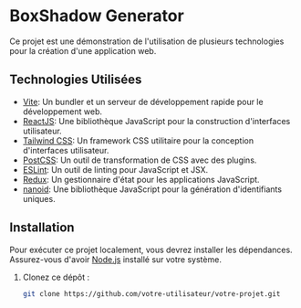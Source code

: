 # BoxShadow Generator

Ce projet est une démonstration de l'utilisation de plusieurs technologies pour la création d'une application web.

## Technologies Utilisées

- [Vite](https://vitejs.dev/): Un bundler et un serveur de développement rapide pour le développement web.
- [ReactJS](https://reactjs.org/): Une bibliothèque JavaScript pour la construction d'interfaces utilisateur.
- [Tailwind CSS](https://tailwindcss.com/): Un framework CSS utilitaire pour la conception d'interfaces utilisateur.
- [PostCSS](https://postcss.org/): Un outil de transformation de CSS avec des plugins.
- [ESLint](https://eslint.org/): Un outil de linting pour JavaScript et JSX.
- [Redux](https://redux.js.org/): Un gestionnaire d'état pour les applications JavaScript.
- [nanoid](https://www.npmjs.com/package/nanoid/): Une bibliothèque JavaScript pour la génération d'identifiants uniques.

## Installation

Pour exécuter ce projet localement, vous devrez installer les dépendances. Assurez-vous d'avoir [Node.js](https://nodejs.org/) installé sur votre système.

1. Clonez ce dépôt :

   ```bash
   git clone https://github.com/votre-utilisateur/votre-projet.git
   ```

